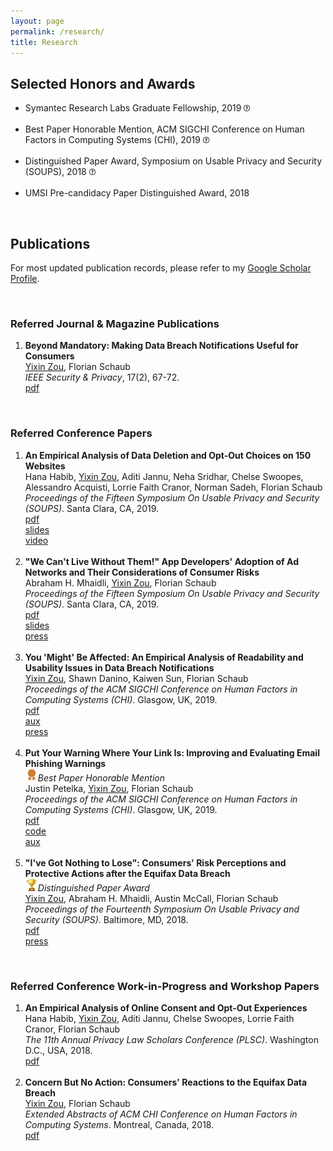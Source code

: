 ```yaml
---
layout: page
permalink: /research/
title: Research
---
```




<h2>Selected Honors and Awards</h2>
<ul>
  <style>
    ul li { line-height: -10px; }
  </style>
<li>
Symantec Research Labs Graduate Fellowship, 2019   <a target="_blank" href="https://www.symantec.com/about/careers/graduate-fellowship"><img src="/images/question-mark.png" width="10"></a>
</li><br>
<li>
Best Paper Honorable Mention, ACM SIGCHI Conference on Human Factors in Computing Systems (CHI), 2019   <a target="_blank" href="https://chi2019.acm.org/2019/03/15/chi-2019-best-papers-honourable-mentions/"><img src="/images/question-mark.png" width="10"></a>
</li><br>
<li>
Distinguished Paper Award, Symposium on Usable Privacy and Security (SOUPS), 2018   <a target="_blank" href="https://www.usenix.org/conference/soups2018"><img src="/images/question-mark.png" width="10"></a>
</li><br>
<li>
UMSI Pre-candidacy Paper Distinguished Award, 2018
</li>
</ul>

<br>

<h2>Publications</h2>

For most updated publication records, please refer to my <a target="_blank" href="https://scholar.google.com/citations?user=3sEYZIEAAAAJ&hl=en&oi=ao">Google Scholar Profile</a>.

<br>
<h3>Referred Journal & Magazine Publications</h3>

<ol>
<li>
	<b>Beyond Mandatory: Making Data Breach Notifications Useful for Consumers</b><br>
	<u>Yixin Zou</u>, Florian Schaub<br>
	<i>IEEE Security & Privacy</i>, 17(2), 67-72.<br>
		<a target="_blank" href="https://yixinzou.github.io/research/ieee2019-zou.pdf"><div class="color-button">pdf</div></a>
</li>
</ol>

<br>
<h3>Referred Conference Papers</h3>
<ol>
<li>
	<b>An Empirical Analysis of Data Deletion and Opt-Out Choices on 150 Websites</b><br>
	Hana Habib, <u>Yixin Zou</u>, Aditi Jannu, Neha Sridhar, Chelse Swoopes, Alessandro Acquisti, Lorrie Faith Cranor, Norman Sadeh, Florian Schaub<br>
	<i>Proceedings of the Fifteen Symposium On Usable Privacy and Security (SOUPS)</i>. Santa Clara, CA, 2019. <br>
	<a target="_blank" href="https://yixinzou.github.io/research/soups2019-habib.pdf"><div class="color-button">pdf</div></a>
  <a target="_blank" href="https://yixinzou.github.io/research/soups2019-habib-slides.pdf"><div class="color-button">slides</div></a>
  <a target="_blank" href="https://yixinzou.github.io/research/soups2019-habib.mp4"><div class="color-button">video</div></a>
</li><br>
<li>
	<b>"We Can't Live Without Them!" App Developers' Adoption of Ad Networks and Their Considerations of Consumer Risks</b><br>
	Abraham H. Mhaidli, <u>Yixin Zou</u>, Florian Schaub<br>
	<i>Proceedings of the Fifteen Symposium On Usable Privacy and Security (SOUPS)</i>. Santa Clara, CA, 2019. <br>
	<a target="_blank" href="https://yixinzou.github.io/research/soups2019-mhaidli.pdf"><div class="color-button">pdf</div></a>
  <a target="_blank" href="https://yixinzou.github.io/research/soups2019-mhaidli-slides.pdf"><div class="color-button">slides</div></a>
  <a target="_blank" href="https://news.umich.edu/advertising-in-apps-decisions-behind-those-targeted-sometimes-invasive-ads-we-see/"><div class="color-button">press</div></a>
</li><br>
	<li>
		<b>You 'Might' Be Affected: An Empirical Analysis of Readability and Usability Issues in Data Breach Notifications</b><br>
		<u>Yixin Zou</u>, Shawn Danino, Kaiwen Sun, Florian Schaub<br>
		<i>Proceedings of the ACM SIGCHI Conference on Human Factors in Computing Systems (CHI)</i>. Glasgow, UK, 2019.<br>
		<a target="_blank" href="https://yixinzou.github.io/research/chi2019-zou.pdf"><div class="color-button">pdf</div></a><a target="_blank" href="https://yixinzou.github.io/research/chi2019-zou-aux.xlsx"><div class="color-button">aux</div></a><a target="_blank" href="https://www.futurity.org/data-breaches-notifications-2066072/"><div class="color-button">press</div></a>
	</li><br>
	<li>
		<b>Put Your Warning Where Your Link Is: Improving and Evaluating Email Phishing Warnings</b><br>
		<img src="/images/medal.png" width="20"><i>Best Paper Honorable Mention</i><br>
		Justin Petelka, <u>Yixin Zou</u>, Florian Schaub<br>
		<i>Proceedings of the ACM SIGCHI Conference on Human Factors in Computing Systems (CHI)</i>. Glasgow, UK, 2019.<br>
			<a target="_blank" href="https://yixinzou.github.io/research/chi2019-petelka.pdf"><div class="color-button">pdf</div></a><a target="_blank" href="https://github.com/spilab-umich/phishing-warning-experiment"><div class="color-button">code</div></a><a target="_blank" href="https://yixinzou.github.io/research/chi2019-petelka-aux.pdf"><div class="color-button">aux</div></a>
	</li><br>
	<li>
		<b>"I've Got Nothing to Lose": Consumers' Risk Perceptions and Protective Actions after the Equifax Data Breach</b><br>
		<img src="/images/trophy.png" width="20"><i>Distinguished Paper Award</i><br>
		<u>Yixin Zou</u>, Abraham H. Mhaidli, Austin McCall, Florian Schaub<br>
		<i>Proceedings of the Fourteenth Symposium On Usable Privacy and Security (SOUPS)</i>. Baltimore, MD, 2018. <br>
			<a target="_blank" href="https://yixinzou.github.io/research/soups2018-zou.pdf"><div class="color-button">pdf</div></a><a target="_blank" href="https://www.nytimes.com/2018/09/14/your-money/credit-freeze-free.html"><div class="color-button">press</div></a>
	</li>
</ol>

<br>
<h3>Referred Conference Work-in-Progress and Workshop Papers</h3>
<ol>
	<li>
		<b>An Empirical Analysis of Online Consent and Opt-Out Experiences</b><br>
  	Hana Habib, <u>Yixin Zou</u>, Aditi Jannu, Chelse Swoopes, Lorrie Faith Cranor, Florian Schaub<br>
		<i>The 11th Annual Privacy Law Scholars Conference (PLSC)</i>. Washington D.C., USA, 2018.<br>
			<a target="_blank" href="https://yixinzou.github.io/research/plsc2018-habib.pdf"><div class="color-button">pdf</div></a>
	</li><br>
	<li>
		<b>Concern But No Action: Consumers' Reactions to the Equifax Data Breach</b><br>
  	<u>Yixin Zou</u>, Florian Schaub<br>
		<i>Extended Abstracts of ACM CHI Conference on Human Factors in Computing Systems</i>. Montreal, Canada, 2018.<br>
			<a target="_blank" href="https://yixinzou.github.io/research/chi2018-zou.pdf"><div class="color-button">pdf</div></a>
	</li><br>
</ol>
